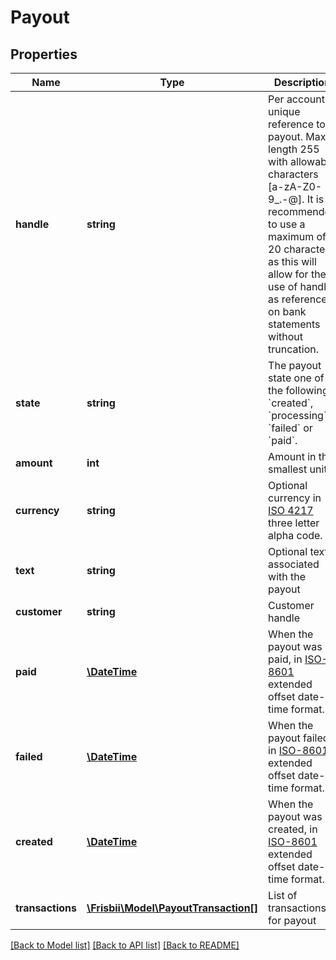 # Payout

## Properties
Name | Type | Description | Notes
------------ | ------------- | ------------- | -------------
**handle** | **string** | Per account unique reference to payout. Max length 255 with allowable characters [a-zA-Z0-9_.-@]. It is recommended to use a maximum of 20 characters as this will allow for the use of handle as reference on bank statements without truncation. | 
**state** | **string** | The payout state one of the following: &#x60;created&#x60;, &#x60;processing&#x60;, &#x60;failed&#x60; or &#x60;paid&#x60;. | 
**amount** | **int** | Amount in the smallest unit. | 
**currency** | **string** | Optional currency in [ISO 4217](https://en.wikipedia.org/wiki/ISO_4217) three letter alpha code. | [optional] 
**text** | **string** | Optional text associated with the payout | [optional] 
**customer** | **string** | Customer handle | 
**paid** | [**\DateTime**](\DateTime.md) | When the payout was paid, in [ISO-8601](http://en.wikipedia.org/wiki/ISO_8601) extended offset date-time format. | [optional] 
**failed** | [**\DateTime**](\DateTime.md) | When the payout failed, in [ISO-8601](http://en.wikipedia.org/wiki/ISO_8601) extended offset date-time format. | [optional] 
**created** | [**\DateTime**](\DateTime.md) | When the payout was created, in [ISO-8601](http://en.wikipedia.org/wiki/ISO_8601) extended offset date-time format. | 
**transactions** | [**\Frisbii\Model\PayoutTransaction[]**](PayoutTransaction.md) | List of transactions for payout | 

[[Back to Model list]](../../README.md#documentation-for-models) [[Back to API list]](../../README.md#documentation-for-api-endpoints) [[Back to README]](../../README.md)

